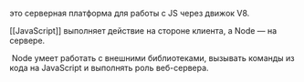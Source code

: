 это серверная платформа для работы с JS через движок V8.

[[JavaScript]] выполняет действие на стороне клиента, а Node — на сервере.

 Node умеет работать с внешними библиотеками, вызывать команды из кода на JavaScript и выполнять роль веб-сервера.